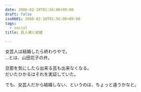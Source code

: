 ```yaml
---
date: 2006-02-10T01:56:06+09:00
draft: false
iso8601: 2006-02-10T01:56:06+09:00
tags:
  - social
title: 芸人魂と結婚

---
```


女芸人は結婚したら終わりやで。  
…とは、山田花子の弁。

旦那を気にしたら出来る芸も出来なくなる。  
だいたひかるはそれを実証していた。

でも、女芸人だから結婚しない、というのは、ちょっと違うかなと。

